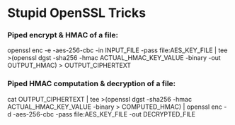 # Stupid OpenSSL Tricks

### Piped encrypt & HMAC of a file:
   
   openssl enc -e -aes-256-cbc -in INPUT_FILE -pass file:AES_KEY_FILE | tee >(openssl dgst -sha256 -hmac ACTUAL_HMAC_KEY_VALUE -binary -out OUTPUT_HMAC) > OUTPUT_CIPHERTEXT

### Piped HMAC computation & decryption of a file:
   
   cat OUTPUT_CIPHERTEXT | tee >(openssl dgst -sha256 -hmac ACTUAL_HMAC_KEY_VALUE -binary > COMPUTED_HMAC) | openssl enc -d -aes-256-cbc -pass file:AES_KEY_FILE -out DECRYPTED_FILE
